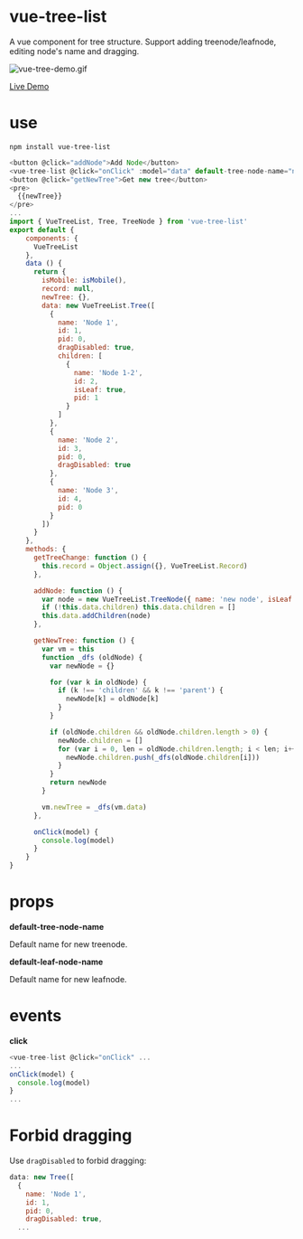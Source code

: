 # vue-tree-list
A vue component for tree structure. Support adding treenode/leafnode, editing node's name and dragging.

![vue-tree-demo.gif](https://raw.githubusercontent.com/ParadeTo/vue-tree-list/master/img/demo.gif)

[Live Demo](http://paradeto.com/vue-tree-list/)

# use
``npm install vue-tree-list``

```javascript
<button @click="addNode">Add Node</button>
<vue-tree-list @click="onClick" :model="data" default-tree-node-name="new node" default-leaf-node-name="new leaf"></vue-tree-list>
<button @click="getNewTree">Get new tree</button>
<pre>
  {{newTree}}
</pre>
...
import { VueTreeList, Tree, TreeNode } from 'vue-tree-list'
export default {
    components: {
      VueTreeList
    },
    data () {
      return {
        isMobile: isMobile(),
        record: null,
        newTree: {},
        data: new VueTreeList.Tree([
          {
            name: 'Node 1',
            id: 1,
            pid: 0,
            dragDisabled: true,
            children: [
              {
                name: 'Node 1-2',
                id: 2,
                isLeaf: true,
                pid: 1
              }
            ]
          },
          {
            name: 'Node 2',
            id: 3,
            pid: 0,
            dragDisabled: true
          },
          {
            name: 'Node 3',
            id: 4,
            pid: 0
          }
        ])
      }
    },
    methods: {
      getTreeChange: function () {
        this.record = Object.assign({}, VueTreeList.Record)
      },

      addNode: function () {
        var node = new VueTreeList.TreeNode({ name: 'new node', isLeaf: false })
        if (!this.data.children) this.data.children = []
        this.data.addChildren(node)
      },

      getNewTree: function () {
        var vm = this
        function _dfs (oldNode) {
          var newNode = {}

          for (var k in oldNode) {
            if (k !== 'children' && k !== 'parent') {
              newNode[k] = oldNode[k]
            }
          }

          if (oldNode.children && oldNode.children.length > 0) {
            newNode.children = []
            for (var i = 0, len = oldNode.children.length; i < len; i++) {
              newNode.children.push(_dfs(oldNode.children[i]))
            }
          }
          return newNode
        }

        vm.newTree = _dfs(vm.data)
      },

      onClick(model) {
        console.log(model)
      }
    }
}
```

# props
**default-tree-node-name**
 
 Default name for new treenode.

**default-leaf-node-name**

Default name for new leafnode.

# events
**click**

```javascript
<vue-tree-list @click="onClick" ...
...
onClick(model) {
  console.log(model)
}
...
```

# Forbid dragging
Use `dragDisabled` to forbid dragging:
```javascript
data: new Tree([
  {
    name: 'Node 1',
    id: 1,
    pid: 0,
    dragDisabled: true,
  ...
```


